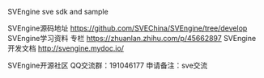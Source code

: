 SVEngine
sve sdk and sample

SVEngine源码地址 https://github.com/SVEChina/SVEngine/tree/develop SVEngine学习资料 专栏 https://zhuanlan.zhihu.com/p/45662897 SVEngine开发文档 http://svengine.mydoc.io/

SVEngine开源社区 QQ交流群：191046177 申请备注：sve交流
